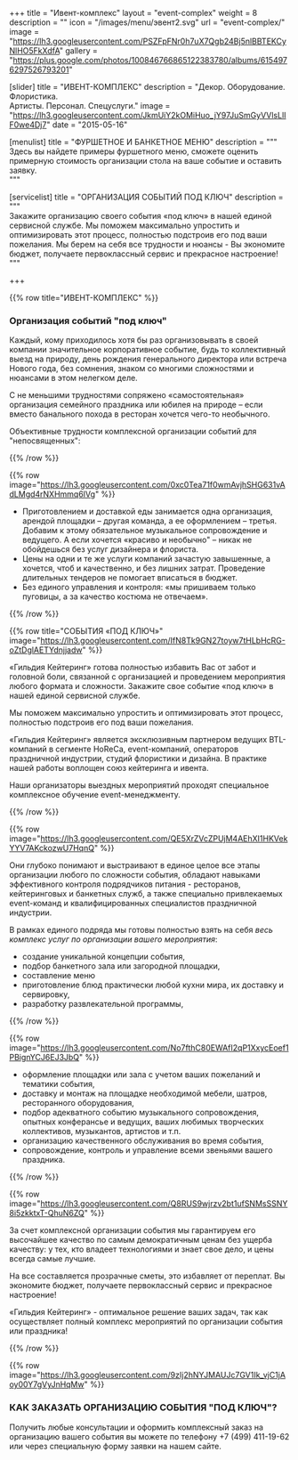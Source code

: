 +++
title = "Ивент-комплекс"
layout = "event-complex"
weight = 8
description = ""
icon = "/images/menu/эвент2.svg"
url = "event-complex/"
image = "https://lh3.googleusercontent.com/PSZFpFNr0h7uX7Qgb24Bj5nlBBTEKCyNlHO5FkXdfA"
gallery = "https://plus.google.com/photos/100846766865122383780/albums/6154976297526793201"

[slider]
  title = "ИВЕНТ-КОМПЛЕКС"
  description = "Декор. Оборудование. Флористика. <br> Артисты. Персонал. Спецуслуги."
  image = "https://lh3.googleusercontent.com/JkmUiY2kOMiHuo_jY97JuSmGyVVlsLlIF0we4Dj7"
date = "2015-05-16"

[menulist]
  title = "ФУРШЕТНОЕ И БАНКЕТНОЕ МЕНЮ"
  description = """
Здесь вы найдете примеры фуршетного меню, сможете оценить примерную стоимость организации стола на ваше событие и оставить заявку.  
"""

[servicelist]
  title = "ОРГАНИЗАЦИЯ СОБЫТИЙ ПОД КЛЮЧ"
  description = """  
Закажите организацию своего события «под ключ» в нашей единой сервисной службе. Мы поможем максимально упростить и оптимизировать этот процесс, полностью подстроив его под ваши пожелания. Мы берем на себя все трудности и нюансы - Вы экономите бюджет, получаете первоклассный сервис и прекрасное настроение!
"""

+++

{{% row title="ИВЕНТ-КОМПЛЕКС" %}}

### Организация событий "под ключ"

Каждый, кому приходилось хотя бы раз организовывать в своей компании значительное корпоративное событие, будь то коллективный выезд на природу, день рождения генерального директора или встреча Нового года, без сомнения, знаком со многими сложностями и нюансами в этом нелегком деле.

С не меньшими трудностями сопряжено «самостоятельная» организация семейного праздника или юбилея на природе
– если вместо банального похода в ресторан хочется чего-то необычного.  

Объективные трудности комплексной организации событий для "непосвященных":

{{% /row %}}

{{% row image="https://lh3.googleusercontent.com/0xc0Tea71f0wmAvjhSHG631vAdLMgd4rNXHmmq6IVg" %}}

- Приготовлением и доставкой еды занимается одна организация, арендой площадки – другая команда, а ее оформлением – третья. Добавим к этому обязательное музыкальное сопровождение и ведущего. А если хочется «красиво и необычно" – никак не обойдешься без услуг дизайнера и флориста.  
- Цены на одни и те же услуги компаний зачастую завышенные, а хочется, чтоб и качественно, и без лишних затрат. Проведение длительных тендеров не помогает вписаться в бюджет.
- Без единого управления и контроля: «мы пришиваем только пуговицы, а за качество костюма не отвечаем».

{{% /row %}}

{{% row title="СОБЫТИЯ «ПОД КЛЮЧ»"
image="https://lh3.googleusercontent.com/IfN8Tk9GN27toyw7tHLbHcRG-oZtDglAETYdnjjadw" %}}

«Гильдия Кейтеринг» готова полностью избавить Вас от забот и головной боли, связанной с организацией и проведением мероприятия любого формата и сложности. Закажите свое событие «под ключ» в нашей единой сервисной службе.

Мы поможем максимально упростить и оптимизировать этот процесс, полностью подстроив его под ваши пожелания.

«Гильдия Кейтеринг» является эксклюзивным  партнером ведущих BTL-компаний в сегменте HoReCa, event-компаний, операторов праздничной индустрии, студий флористики и дизайна. В практике нашей работы воплощен союз кейтеринга и ивента.

Наши организаторы выездных мероприятий проходят специальное комплексное обучение event-менеджменту.

{{% /row %}}

{{% row image="https://lh3.googleusercontent.com/QE5XrZVcZPUjM4AEhXI1HKVekYYV7AKckozwU7HqnQ" %}}

Они глубоко понимают и выстраивают в единое целое все этапы организации любого по сложности события, обладают навыками эффективного контроля подрядчиков питания - ресторанов, кейтеринговых и банкетных служб, а также специально привлекаемых event-команд и квалифицированных специалистов праздничной индустрии.

В рамках единого подряда мы готовы полностью взять на себя _весь комплекс услуг по организации вашего мероприятия_:

- создание уникальной концепции события,
- подбор банкетного зала  или загородной площадки,  
- составление меню
- приготовление блюд практически любой кухни мира, их доставку и сервировку,
- разработку развлекательной программы,

{{% /row %}}

{{% row image="https://lh3.googleusercontent.com/No7fthC80EWAfI2qP1XxycEoef1PBignYCJ6EJ3JbQ" %}}

- оформление площадки или зала с учетом ваших пожеланий и тематики события,  
- доставку и монтаж на площадке необходимой мебели, шатров, ресторанного оборудования,  
- подбор адекватного событию музыкального сопровождения, опытных конферансье и ведущих, ваших любимых творческих коллективов, музыкантов, артистов и т.п.
- организацию качественного обслуживания во время события,
- сопровождение, контроль и управление всеми звеньями вашего праздника.

{{% /row %}}

{{% row image="https://lh3.googleusercontent.com/Q8RUS9wjrzv2bt1ufSNMsSSNY8i5zkktxT-QhuN6ZQ" %}}

За счет комплексной организации события мы гарантируем его высочайшее качество по самым демократичным ценам без ущерба качеству: у тех, кто владеет технологиями и знает свое дело, и цены всегда самые лучшие.  

На все составляется прозрачные сметы, это избавляет от переплат. Вы экономите бюджет, получаете первоклассный сервис и прекрасное настроение!

«Гильдия Кейтеринг» - оптимальное решение ваших задач, так как осуществляет полный комплекс мероприятий по организации события или праздника!

{{% /row %}}

{{% row image="https://lh3.googleusercontent.com/9zIj2hNYJMAUJc7GV1Ik_vjC1jAoy00Y7gVyJnHqMw" %}}

### КАК ЗАКАЗАТЬ ОРГАНИЗАЦИЮ СОБЫТИЯ "ПОД КЛЮЧ"?

Получить любые консультации и оформить комплексный заказ на организацию вашего события вы можете по телефону +7 (499) 411-19-62 или через специальную форму заявки на нашем сайте.
